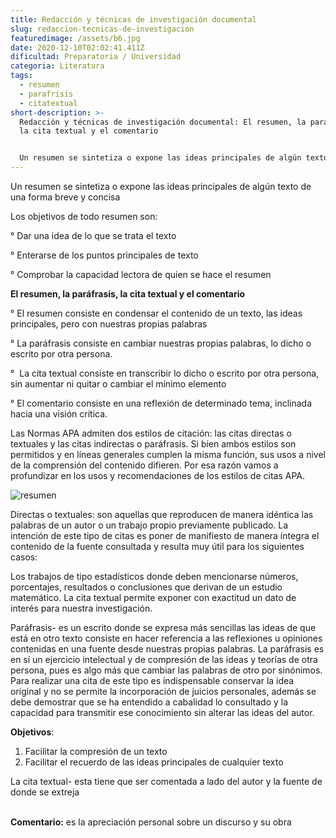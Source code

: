 ```yaml
---
title: Redacción y técnicas de investigación documental
slug: redaccion-tecnicas-de-investigacion
featuredimage: /assets/b6.jpg
date: 2020-12-10T02:02:41.411Z
dificultad: Preparatoria / Universidad
categoria: Literatura
tags:
  - resumen
  - parafrisis
  - citatextual
short-description: >-
  Redacción y técnicas de investigación documental: El resumen, la paráfrasis,
  la cita textual y el comentario


  Un resumen se sintetiza o expone las ideas principales de algún texto de una forma breve y concisa
---
```

Un resumen se sintetiza o expone las ideas principales de algún texto de una forma breve y concisa 

Los objetivos de todo resumen son:

° Dar una idea de lo que se trata el texto 

° Enterarse de los puntos principales de texto 

° Comprobar la capacidad lectora de quien se hace el resumen 



**El resumen, la paráfrasis, la cita textual y el comentario**

° El resumen consiste en condensar el contenido de un texto, las ideas principales, pero con nuestras propias palabras

° La paráfrasis consiste en cambiar nuestras propias palabras, lo dicho o escrito por otra persona.

°  La cita textual consiste en transcribir lo dicho o escrito por otra persona, sin aumentar ni quitar o cambiar el mínimo elemento

° El comentario consiste en una reflexión de determinado tema, inclinada hacia una visión crítica.



Las Normas APA admiten dos estilos de citación: las citas directas o textuales y las citas indirectas o paráfrasis. Si bien ambos estilos son permitidos y en líneas generales cumplen la misma función, sus usos a nivel de la comprensión del contenido difieren. Por esa razón vamos a profundizar en los usos y recomendaciones de los estilos de citas APA.

![resumen](/assets/resumen.gif "resumen")

Directas o textuales: son aquellas que reproducen de manera idéntica las palabras de un autor o un trabajo propio previamente publicado. La intención de este tipo de citas es poner de manifiesto de manera íntegra el contenido de la fuente consultada y resulta muy útil para los siguientes casos:

Los trabajos de tipo estadísticos donde deben mencionarse números, porcentajes, resultados o conclusiones que derivan de un estudio matemático. La cita textual permite exponer con exactitud un dato de interés para nuestra investigación.



Paráfrasis- es un escrito donde se expresa más sencillas las ideas de que está en otro texto consiste en hacer referencia a las reflexiones u opiniones contenidas en una fuente desde nuestras propias palabras. La paráfrasis es en sí un ejercicio intelectual y de compresión de las ideas y teorías de otra persona, pues es algo más que cambiar las palabras de otro por sinónimos. Para realizar una cita de este tipo es indispensable conservar la idea original y no se permite la incorporación de juicios personales, además se debe demostrar que se ha entendido a cabalidad lo consultado y la capacidad para transmitir ese conocimiento sin alterar las ideas del autor.



**Objetivos**:

1. Facilitar la compresión de un texto 
2. Facilitar el recuerdo de las ideas principales de cualquier texto 



La cita textual- esta tiene que ser comentada a lado del autor y la fuente de donde se extreja 

**\
Comentario:** es la apreciación personal sobre un discurso y su obra